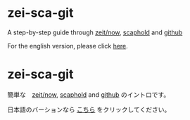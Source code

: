 # zei-sca-git
A step-by-step guide through
[zeit/now](https://zeit.co/now), [scaphold](https://scaphold.io) and [github](https://developer.github.com)

For the english version, please click [here](./readme.en.md).

# zei-sca-git
簡単な　[zeit/now](https://zeit.co/now), [scaphold](https://scaphold.io) and [github](https://developer.github.com)
のイントロです。

日本語のバーションなら [こちら](./readme.ja.md) をクリックしてください。
